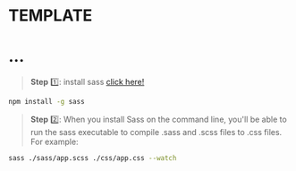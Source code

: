 # **TEMPLATE**

# ...

> **Step** 1️⃣: install sass [click here!](https://sass-lang.com/install)
```bash
npm install -g sass
```

> **Step** 2️⃣: When you install Sass on the command line, you'll be able to run the sass executable to compile .sass and .scss files to .css files. For example: 

```bash
sass ./sass/app.scss ./css/app.css --watch
```